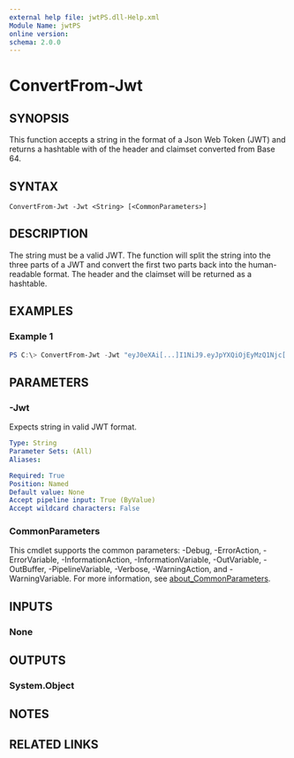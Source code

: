 ```yaml
---
external help file: jwtPS.dll-Help.xml
Module Name: jwtPS
online version:
schema: 2.0.0
---
```


# ConvertFrom-Jwt

## SYNOPSIS
This function accepts a string in the format of a Json Web Token (JWT) and returns a hashtable with of the header and claimset converted from Base 64.

## SYNTAX

```
ConvertFrom-Jwt -Jwt <String> [<CommonParameters>]
```

## DESCRIPTION
The string must be a valid JWT. The function will split the string into the three parts of a JWT and convert the first two parts back into the human-readable format. The header and the claimset will be returned as a hashtable.

## EXAMPLES

### Example 1
```powershell
PS C:\> ConvertFrom-Jwt -Jwt "eyJ0eXAi[...]I1NiJ9.eyJpYXQiOjEyMzQ1Njc[...]IsImV4cCI6OTg3NjU0MzIxfQ.K741[...]Yf2aE68CHY"
```

## PARAMETERS

### -Jwt
Expects string in valid JWT format.

```yaml
Type: String
Parameter Sets: (All)
Aliases:

Required: True
Position: Named
Default value: None
Accept pipeline input: True (ByValue)
Accept wildcard characters: False
```

### CommonParameters
This cmdlet supports the common parameters: -Debug, -ErrorAction, -ErrorVariable, -InformationAction, -InformationVariable, -OutVariable, -OutBuffer, -PipelineVariable, -Verbose, -WarningAction, and -WarningVariable. For more information, see [about_CommonParameters](http://go.microsoft.com/fwlink/?LinkID=113216).

## INPUTS

### None

## OUTPUTS

### System.Object
## NOTES

## RELATED LINKS
